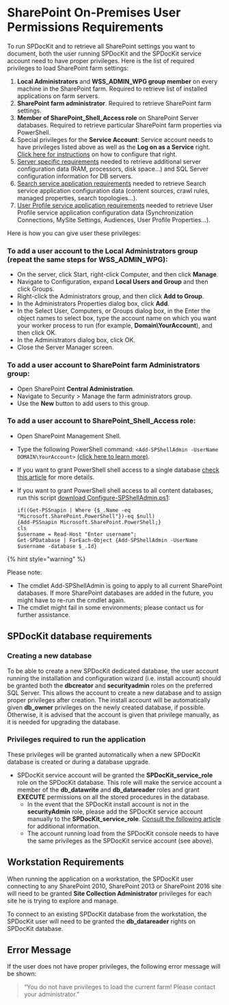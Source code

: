# SharePoint On-Premises User Permissions Requirements

To run SPDocKit and to retrieve all SharePoint settings you want to document, both the user running SPDocKit and the SPDocKit service account need to have proper privileges. Here is the list of required privileges to load SharePoint farm settings:

1. **Local Administrators** and **WSS\_ADMIN\_WPG group member** on every machine in the SharePoint farm. Required to retrieve list of installed applications on farm servers.
2. **SharePoint farm administrator**. Required to retrieve SharePoint farm settings.
3. **Member of SharePoint\_Shell\_Access role** on SharePoint Server databases. Required to retrieve particular SharePoint farm properties via PowerShell.
4. Special privileges for the **Service Account**: Service account needs to have privileges listed above as well as the **Log on as a Service** right. [Click here for instructions](https://goo.gl/MRGS73) on how to configure that right.
5. [Server specific requirements](server-load-permission-requirements.md) needed to retrieve additional server configuration data \(RAM, processors, disk space…\) and SQL Server configuration information for DB servers.
6. [Search service application requirements](search-service-requirements.md) needed to retrieve Search service application configuration data \(content sources, crawl rules, managed properties, search topologies...\).
7. [User Profile service application requirements](user-profile-service-requirements.md) needed to retrieve User Profile service application configuration data \(Synchronization Connections, MySite Settings, Audiences, User Profile Properties...\).

Here is how you can give user these privileges:

### To add a user account to the **Local Administrators** group \(repeat the same steps for **WSS\_ADMIN\_WPG**\):

* On the server, click Start, right-click Computer, and then click **Manage**.
* Navigate to Configuration, expand **Local Users and Group** and then click Groups.
* Right-click the Administrators group, and then click **Add to Group**.
* In the Administrators Properties dialog box, click **Add**.
* In the Select User, Computers, or Groups dialog box, in the Enter the object names to select box, type the account name on which you want your worker process to run \(for example, **Domain\YourAccount**\), and then click OK.
* In the Administrators dialog box, click OK.
* Close the Server Manager screen.

### To add a user account to **SharePoint farm Administrators** group:

* Open SharePoint **Central Administration**.
* Navigate to Security &gt; Manage the farm administrators group.
* Use the **New** button to add users to this group.

### To add a user account to **SharePoint\_Shell\_Access role**:

* Open SharePoint Management Shell.
* Type the following PowerShell command: `<Add-SPShellAdmin -UserName DOMAIN\YourAccount>` [\(click here to learn more\)](http://technet.microsoft.com/en-us/library/ff607596.aspx).
* If you want to grant PowerShell shell access to a single database [check this article](http://technet.microsoft.com/en-us/library/ff607596.aspx) for more details.
* If you want to grant PowerShell shell access to all content databases, run this script [download Configure-SPShellAdmin.ps1](../_assets/Configure-SPShellAdmin.zip):

  ```text
  if((Get-PSSnapin | Where {$_.Name -eq "Microsoft.SharePoint.PowerShell"})-eq $null) 
  {Add-PSSnapin Microsoft.SharePoint.PowerShell;}  
  cls  
  $username = Read-Host "Enter username";  
  Get-SPDatabase | ForEach-Object {Add-SPShellAdmin -UserName $username -database $_.Id}
  ```

{% hint style="warning" %}

Please note:

* The cmdlet Add-SPShellAdmin is going to apply to all current SharePoint databases. If more SharePoint databases are added in the future, you might have to re-run the cmdlet again.
* The cmdlet might fail in some environments; please contact us for further assistance.

## SPDocKit database requirements

### Creating a new database

To be able to create a new SPDocKit dedicated database, the user account running the installation and configuration wizard \(i.e. install account\) should be granted both the **dbcreator** and **securityadmin** roles on the preferred SQL Server. This allows the account to create a new database and to assign proper privileges after creation. The install account will be automatically given **db\_owner** privileges on the newly created database, if possible. Otherwise, it is advised that the account is given that privilege manually, as it is needed for upgrading the database.

### Privileges required to run the application

These privileges will be granted automatically when a new SPDocKit database is created or during a database upgrade.

* SPDocKit service account will be granted the **SPDocKit\_service\_role** role on the SPDocKit database. This role will make the service account a member of the **db\_datawrite** and **db\_datareader** roles and grant **EXECUTE** permissions on all the stored procedures in the database.
  * In the event that the SPDocKit install account is not in the **securityAdmin** role, please add the SPDocKit service account manually to the **SPDocKit\_service\_role**. [Consult the following article](../faq/troubleshooting/error-adding-service-account-to-role.md) for additional information.
  * The account running load from the SPDocKit console needs to have the same privileges as the SPDocKit service account \(see above\).

## Workstation Requirements

When running the application on a workstation, the SPDocKit user connecting to any SharePoint 2010, SharePoint 2013 or SharePoint 2016 site will need to be granted **Site Collection Administrator** privileges for each site he is trying to explore and manage.

To connect to an existing SPDocKit database from the workstation, the SPDocKit user will need to be granted the **db\_datareader** rights on SPDocKit database.

## Error Message

If the user does not have proper privileges, the following error message will be shown:

> “You do not have privileges to load the current farm! Please contact your administrator.”

